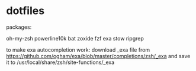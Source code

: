 # dotfiles

packages:

oh-my-zsh
powerline10k
bat
zoxide
fzf
exa
stow
ripgrep


to make exa autocompletion work:
download _exa file from https://github.com/ogham/exa/blob/master/completions/zsh/_exa
and save it to /usr/local/share/zsh/site-functions/_exa


